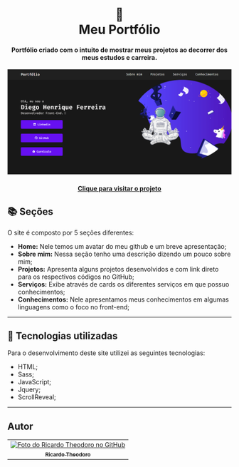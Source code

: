 <h1 align="center">
  📰<br>Meu Portfólio
</h1>

<h4 align="center">
  Portfólio criado com o intuito de mostrar meus projetos ao decorrer dos meus estudos e carreira.
</h4>

![Resultado final do projeto](assets/image/preview.png)

<h4 align="center"><a href="https://rictheodoro.github.io/portfolio-theo/">Clique para visitar o projeto</a></h4>

## 📚 Seções

O site é composto por 5 seções diferentes:

- **Home:** Nele temos um avatar do meu github e um breve apresentação;
- **Sobre mim:** Nessa seção tenho uma descrição dizendo um pouco sobre mim;
- **Projetos:** Apresenta alguns projetos desenvolvidos e com link direto para os respectivos códigos no GitHub;
- **Serviços:** Exibe através de cards os diferentes serviços em que possuo conhecimentos;
- **Conhecimentos:** Nele apresentamos meus conhecimentos em algumas linguagens como o foco no front-end;

---

## 💼 Tecnologias utilizadas

Para o desenvolvimento deste site utilizei as seguintes tecnologias:

- HTML;
- Sass;
- JavaScript;
- Jquery;
- ScrollReveal;

---

## Autor<br>

<table>
  <tr>
    <td align="center">
      <a href="https://github.com/Rictheodoro">
        <img src="https://github.com/Rictheodoro.png" width="100px;" alt="Foto do Ricardo Theodoro no GitHub"/><br>
        <sub>
          <b>Ricardo Theodoro</b>
        </sub>
      </a>
    </td>
  </tr>
</table>
